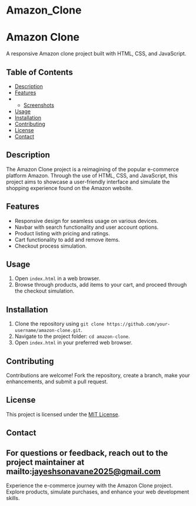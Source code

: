 ﻿# Amazon_Clone
# Amazon Clone

A responsive Amazon clone project built with HTML, CSS, and JavaScript.

## Table of Contents

- [Description](#description)
- [Features](#features)
- - [Screenshots](#screenshots)
- [Usage](#usage)
- [Installation](#installation)
- [Contributing](#contributing)
- [License](#license)
- [Contact](#contact)

## Description

The Amazon Clone project is a reimagining of the popular e-commerce platform Amazon. Through the use of HTML, CSS, and JavaScript, this project aims to showcase a user-friendly interface and simulate the shopping experience found on the Amazon website.

## Features

- Responsive design for seamless usage on various devices.
- Navbar with search functionality and user account options.
- Product listing with pricing and ratings.
- Cart functionality to add and remove items.
- Checkout process simulation.

 

## Usage

1. Open `index.html` in a web browser.
2. Browse through products, add items to your cart, and proceed through the checkout simulation.

## Installation

1. Clone the repository using `git clone https://github.com/your-username/amazon-clone.git`.
2. Navigate to the project folder: `cd amazon-clone`.
3. Open `index.html` in your preferred web browser.

## Contributing

Contributions are welcome! Fork the repository, create a branch, make your enhancements, and submit a pull request.

## License

This project is licensed under the [MIT License](LICENSE).

## Contact

For questions or feedback, reach out to the project maintainer at mailto:jayeshsonavane2025@gmail.com
---

Experience the e-commerce journey with the Amazon Clone project. Explore products, simulate purchases, and enhance your web development skills.
